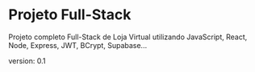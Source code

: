 # Projeto Full-Stack

Projeto completo Full-Stack de Loja Virtual utilizando JavaScript, React, Node, Express, JWT, BCrypt, Supabase...

version: 0.1